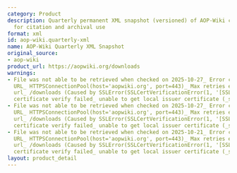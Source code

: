 ```yaml
---
category: Product
description: Quarterly permanent XML snapshot (versioned) of AOP-Wiki content suitable
  for citation and archival use
format: xml
id: aop-wiki.quarterly-xml
name: AOP-Wiki Quarterly XML Snapshot
original_source:
- aop-wiki
product_url: https://aopwiki.org/downloads
warnings:
- File was not able to be retrieved when checked on 2025-10-27_ Error connecting to
  URL_ HTTPSConnectionPool(host='aopwiki.org', port=443)_ Max retries exceeded with
  url_ /downloads (Caused by SSLError(SSLCertVerificationError(1, '[SSL_ CERTIFICATE_VERIFY_FAILED]
  certificate verify failed_ unable to get local issuer certificate (_ssl.c_1000)')))
- File was not able to be retrieved when checked on 2025-10-27_ Error connecting to
  URL_ HTTPSConnectionPool(host='aopwiki.org', port=443)_ Max retries exceeded with
  url_ /downloads (Caused by SSLError(SSLCertVerificationError(1, '[SSL_ CERTIFICATE_VERIFY_FAILED]
  certificate verify failed_ unable to get local issuer certificate (_ssl.c_1017)')))
- File was not able to be retrieved when checked on 2025-10-21_ Error connecting to
  URL_ HTTPSConnectionPool(host='aopwiki.org', port=443)_ Max retries exceeded with
  url_ /downloads (Caused by SSLError(SSLCertVerificationError(1, '[SSL_ CERTIFICATE_VERIFY_FAILED]
  certificate verify failed_ unable to get local issuer certificate (_ssl.c_1017)')))
layout: product_detail
---
```

